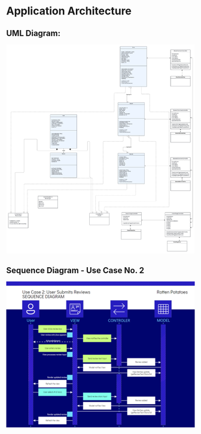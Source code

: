 # Application Architecture

## UML Diagram:


![Rotten Potatoes UML Diagram](rottenPotatoesUML_v3.png "uml_diagram")




## Sequence Diagram - Use Case No. 2

![Sequence Diagram](Sequence_Diagram_FINAL.png)
